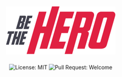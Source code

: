 <h1 align="center">
  <img src=".github/bethehero.svg" alt="Be The Hero" title="Be The Hero" />
</h1>

<p align="center">
  <img alt="License: MIT" src="https://img.shields.io/github/license/martinsgabriel1956/omni-be-the-hero-stack11.0?style=for-the-badge" />
  <img alt="Pull Request: Welcome" src="https://img.shields.io/static/v1?label=PRs&message=welcome&color=E02041&labelColor=41414D&style=for-the-badge" />
</p>
